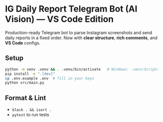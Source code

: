 
# IG Daily Report Telegram Bot (AI Vision) — VS Code Edition

Production-ready Telegram bot to parse Instagram screenshots and send daily reports in a fixed order. 
Now with **clear structure**, **rich comments**, and **VS Code** configs.

## Setup

```bash
python -m venv .venv && . .venv/bin/activate   # Windows: .venv\Scripts\activate
pip install -e ".[dev]"
cp .env.example .env  # fill in your keys
python src/main.py
```

## Format & Lint
- `black . && isort .`
- `pytest` to run tests
